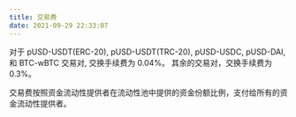```yaml
---
title: 交易费
date: 2021-09-29 22:33:07
---
```


对于 pUSD-USDT(ERC-20), pUSD-USDT(TRC-20), pUSD-USDC, pUSD-DAI, 和 BTC-wBTC 交易对, 交换手续费为 0.04%。 其余的交易对，交换手续费为0.3%。

交易费按照资金流动性提供者在流动性池中提供的资金份额比例，支付给所有的资金流动性提供者。